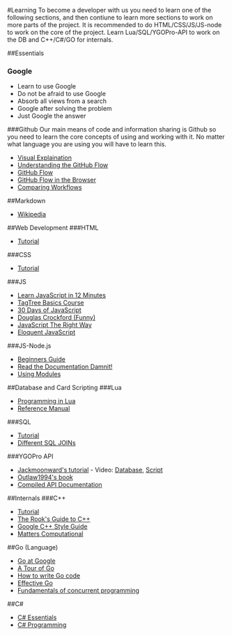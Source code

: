 #Learning
To become a developer with us you need to learn one of the following sections, and then contiune to learn more sections to work on more parts of the project. It is recommended to do HTML/CSS/JS/JS-node to work on the core of the project. Learn Lua/SQL/YGOPro-API to work on the DB and C++/C#/GO for internals.

##Essentials
### Google
* Learn to use Google
* Do not be afraid to use Google
* Absorb all views from a search
* Google after solving the problem
* Just Google the answer

###Github
Our main means of code and information sharing is Github so you need to learn the core concepts of using and working with it. No matter what language you are using you will have to learn this.
* [Visual Explaination](https://www.youtube.com/watch?v=u12zHGRfiKU)
* [Understanding the GitHub Flow](https://guides.github.com/introduction/flow/index.html)
* [GitHub Flow](http://scottchacon.com/2011/08/31/github-flow.html)
* [GitHub Flow in the Browser](https://help.github.com/articles/github-flow-in-the-browser/)
* [Comparing Workflows](https://www.atlassian.com/git/tutorials/comparing-workflows/centralized-workflow)

##Markdown
* [Wikipedia](http://en.wikipedia.org/wiki/Markdown)

##Web Development
###HTML
* [Tutorial](http://www.w3schools.com/html/html_intro.asp)

###CSS
* [Tutorial](http://www.w3schools.com/css/css_intro.asp)

###JS
* [Learn JavaScript in 12 Minutes](https://www.youtube.com/watch?v=Ukg_U3CnJWI)
* [TagTree Basics Course](http://tagtree.tv/courses/beginner-javascript-part-1/)
* [30 Days of JavaScript](http://www.careerist.org/30-concepts-of-javascript-part-1/)
* [Douglas Crockford (Funny)](http://www.jblotus.com/2013/01/05/my-programming-heroes-douglas-crockford/)
* [JavaScript The Right Way](http://jstherightway.org/)
* [Eloquent JavaScript](http://eloquentjavascript.net/)

###JS-Node.js
* [Beginners Guide](http://www.nodebeginner.org/)
* [Read the Documentation Damnit!](http://nodejs.org/api/)
* [Using Modules](http://nodepatternsbooks.com/books/module-patterns.html)

##Database and Card Scripting
###Lua
* [Programming in Lua](http://www.lua.org/pil/contents.html)
* [Reference Manual](http://www.lua.org/manual/5.3/manual.html)

###SQL
* [Tutorial](http://www.w3schools.com/sql/sql_intro.asp)
* [Different SQL JOINs](http://stackoverflow.com/questions/38549/difference-between-inner-and-outer-joins)

###YGOPro API
* [Jackmoonward's tutorial](http://www.ygopro.co/Forum/tabid/95/g/posts/t/120/Adding-cards-to-YGOPro--Tutorial----Scripting-video-Added#post381) - Video: [Database](https://www.youtube.com/watch?v=XePYKHv4g1o), [Script](https://www.youtube.com/watch?v=V_6qse-hSOg)
* [Outlaw1994's book](http://www.mediafire.com/download/ue8seiulh20r71a/book.pdf)
* [Compiled API Documentation](https://github.com/SalvationDevelopment/Ygopro-Card-Creation)

##Internals
###C++
* [Tutorial](http://www.cplusplus.com/doc/tutorial/)
* [The Rook's Guide to C++](https://github.com/jeremyhansen/rooksguide-cplusplus/releases)
* [Google C++ Style Guide](http://google-styleguide.googlecode.com/svn/trunk/cppguide.html)
* [Matters Computational](http://www.jjj.de/fxt/#fxtbook)

##Go (Language)
* [Go at Google](https://talks.golang.org/2012/splash.article)
* [A Tour of Go](http://tour.golang.org/)
* [How to write Go code](http://golang.org/doc/code.html)
* [Effective Go](http://golang.org/doc/effective_go.html)
* [Fundamentals of concurrent programming](http://www.nada.kth.se/~snilsson/concurrency/)

##C#
* [C# Essentials](http://www.techotopia.com/index.php/C_Sharp_Essentials)
* [C# Programming](http://en.wikibooks.org/wiki/C_Sharp_Programming)

